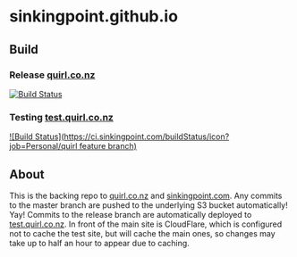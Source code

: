 # sinkingpoint.github.io

## Build

### Release [quirl.co.nz](https://quirl.co.nz)
[![Build Status](https://ci.sinkingpoint.com/buildStatus/icon?job=Personal/quirl.co.nz)](https://ci.sinkingpoint.com/job/quirl.co.nz/)

### Testing [test.quirl.co.nz](http://test.quirl.co.nz)
[![Build Status](https://ci.sinkingpoint.com/buildStatus/icon?job=Personal/quirl feature branch)](https://ci.sinkingpoint.com/job/quirl%20feature%20branch/)

## About
This is the backing repo to [quirl.co.nz](https://quirl.co.nz) and [sinkingpoint.com](https://sinkingpoint.com).
Any commits to the master branch are pushed to the underlying S3 bucket automatically! Yay! Commits to the release branch
are automatically deployed to [test.quirl.co.nz](http://test.quirl.co.nz). In front of the main site is CloudFlare,
which is configured not to cache the test site, but will cache the main ones, so changes may take up to half an hour to appear due to caching.
